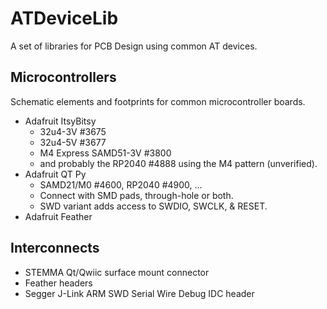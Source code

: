 # ATDeviceLib
A set of libraries for PCB Design using common AT devices.

  ## Microcontrollers
  Schematic elements and footprints for common microcontroller boards.
- Adafruit ItsyBitsy
    - 32u4-3V #3675
    - 32u4-5V #3677
    - M4 Express SAMD51-3V #3800
    - and probably the RP2040 #4888 using the M4 pattern (unverified).
- Adafruit QT Py
    - SAMD21/M0 #4600, RP2040 #4900, ...
    - Connect with SMD pads, through-hole or both.
    - SWD variant adds access to SWDIO, SWCLK, & RESET.
- Adafruit Feather

## Interconnects

* STEMMA Qt/Qwiic surface mount connector
* Feather headers
* Segger J-Link ARM SWD Serial Wire Debug IDC header

